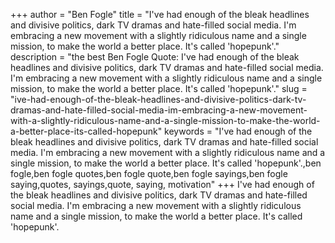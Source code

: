 +++
author = "Ben Fogle"
title = "I've had enough of the bleak headlines and divisive politics, dark TV dramas and hate-filled social media. I'm embracing a new movement with a slightly ridiculous name and a single mission, to make the world a better place. It's called 'hopepunk'."
description = "the best Ben Fogle Quote: I've had enough of the bleak headlines and divisive politics, dark TV dramas and hate-filled social media. I'm embracing a new movement with a slightly ridiculous name and a single mission, to make the world a better place. It's called 'hopepunk'."
slug = "ive-had-enough-of-the-bleak-headlines-and-divisive-politics-dark-tv-dramas-and-hate-filled-social-media-im-embracing-a-new-movement-with-a-slightly-ridiculous-name-and-a-single-mission-to-make-the-world-a-better-place-its-called-hopepunk"
keywords = "I've had enough of the bleak headlines and divisive politics, dark TV dramas and hate-filled social media. I'm embracing a new movement with a slightly ridiculous name and a single mission, to make the world a better place. It's called 'hopepunk'.,ben fogle,ben fogle quotes,ben fogle quote,ben fogle sayings,ben fogle saying,quotes, sayings,quote, saying, motivation"
+++
I've had enough of the bleak headlines and divisive politics, dark TV dramas and hate-filled social media. I'm embracing a new movement with a slightly ridiculous name and a single mission, to make the world a better place. It's called 'hopepunk'.
